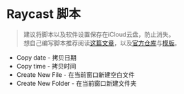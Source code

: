 # Raycast 脚本


> 建议将脚本以及软件设置保存在iCloud云盘，防止消失。<br>
> 想自己编写脚本推荐阅读[这篇文章](https://zhuanlan.zhihu.com/p/342029057)，以及[官方仓库](https://github.com/raycast/script-commands)与[模版](https://github.com/raycast/script-commands/tree/master/templates)。

- Copy date - 拷贝日期
- Copy time - 拷贝时间
- Create New File - 在当前窗口新建空白文件
- Create New Folder - 在当前窗口新建文件夹


